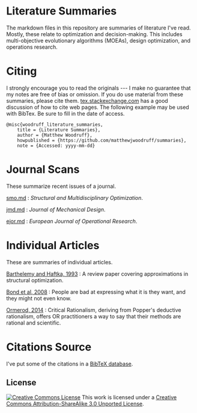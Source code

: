 Literature Summaries
====================

The markdown files in this repository are summaries of literature I've read. Mostly, these relate to optimization and decision-making. This includes multi-objective evolutionary algorithms (MOEAs), design optimization, and operations research.

Citing
======

I strongly encourage you to read the originals --- I make no guarantee that my notes are free of bias or omission. If you do use material from these summaries, please cite them. [tex.stackexchange.com](http://tex.stackexchange.com/questions/3587/how-can-i-use-bibtex-to-cite-a-web-page) has a good discussion of how to cite web pages. The following example may be used with BibTex. Be sure to fill in the date of access.

    @misc{woodruff_literature_summaries,
        title = {Literature Summaries},
        author = {Matthew Woodruff},
        howpublished = {https://github.com/matthewjwoodruff/summaries},
        note = {Accessed: yyyy-mm-dd}

Journal Scans
=============

These summarize recent issues of a journal.

[smo.md](summaries/smo.md) : *Structural and Multidisciplinary Optimization*.

[jmd.md](summaries/jmd.md) : *Journal of Mechanical Design*.

[ejor.md](summaries/ejor.md) : *European Journal of Operational Research*.

Individual Articles
===================

These are summaries of individual articles.

[Barthelemy and Haftka, 1993](summaries/barthelemy_haftka_1993_approximation_concepts.md) : A review paper covering approximations in structural optimization.

[Bond et al, 2008](summaries/bond_2008_generating_objectives.md) : People are bad at expressing what it is they want, and they might not even know.

[Ormerod, 2014](summaries/ormerod_2014_rationalism.md) : Critical Rationalism, deriving from Popper's deductive rationalism, offers OR practitioners a way to say that their methods are rational and scientific.

Citations Source
================

I've put some of the citations in a [BibTeX database](src/bibliography.bib).

License
-------

[![Creative Commons License](http://i.creativecommons.org/l/by-sa/3.0/88x31.png)](http://creativecommons.org/licenses/by-sa/3.0/deed.en_US)
This work is licensed under a [Creative Commons Attribution-ShareAlike 3.0 Unported License](http://creativecommons.org/licenses/by-sa/3.0/deed.en_US).
